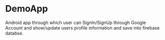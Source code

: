 # DemoApp
Android app through which user can SignIn/SignUp through Google Account and show/update users profile information and save into firebase databse.
